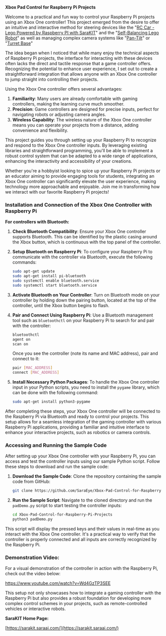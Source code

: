 **Xbox Pad Control for Raspberry Pi Projects**

Welcome to a practical and fun way to control your Raspberry Pi projects using an Xbox One controller! This project emerged from the desire to offer an intuitive and interactive method for steering devices like the "[RC Car - Lego Powered by Raspberry PI with SaraKIT](https://www.hackster.io/sarakit/rc-car-lego-powered-by-raspberry-pi-cm4-with-sarakit-dfc9ac)" and the "[Self-Balancing Lego Robot](https://www.hackster.io/sarakit/self-balancing-lego-robot-with-raspberry-pi-and-sarakit-8eb9e2)" as well as managing complex camera systems like "[Pan-Tilt](https://www.hackster.io/sarakit/quiet-fast-perfect-pan-tilt-camera-or-turret-base-b09f2e)" or "[Turret Base](https://www.hackster.io/sarakit/quiet-fast-perfect-pan-tilt-camera-or-turret-base-b09f2e)"

The idea began when I noticed that while many enjoy the technical aspects of Raspberry Pi projects, the interface for interacting with these devices often lacks the direct and tactile response that a game controller offers. Recognizing the potential to enhance user experience, I set out to create a straightforward integration that allows anyone with an Xbox One controller to jump straight into controlling their projects.

Using the Xbox One controller offers several advantages:
1. **Familiarity**: Many users are already comfortable with gaming controllers, making the learning curve much smoother.
2. **Precision**: Game controllers are designed for precise inputs, perfect for navigating robots or adjusting camera angles.
3. **Wireless Capability**: The wireless nature of the Xbox One controller means you can operate your projects from a distance, adding convenience and flexibility.

This project guides you through setting up your Raspberry Pi to recognize and respond to the Xbox One controller inputs. By leveraging existing libraries and straightforward programming, you'll be able to implement a robust control system that can be adapted to a wide range of applications, enhancing the interactivity and accessibility of your creations.

Whether you're a hobbyist looking to spice up your Raspberry Pi projects or an educator aiming to provide engaging tools for students, integrating an Xbox One controller can significantly elevate the user experience, making technology more approachable and enjoyable. Join me in transforming how we interact with our favorite Raspberry Pi projects!


### Installation and Connection of the Xbox One Controller with Raspberry Pi

**For controllers with Bluetooth:**

1. **Check Bluetooth Compatibility**: Ensure your Xbox One controller supports Bluetooth. This can be identified by the plastic casing around the Xbox button, which is continuous with the top panel of the controller.

2. **Setup Bluetooth on Raspberry Pi**:
   To configure your Raspberry Pi to communicate with the controller via Bluetooth, execute the following commands:

   ```bash
   sudo apt-get update
   sudo apt-get install pi-bluetooth
   sudo systemctl enable bluetooth.service
   sudo systemctl start bluetooth.service
   ```

3. **Activate Bluetooth on Your Controller**:
   Turn on Bluetooth mode on your controller by holding down the pairing button, located at the top of the controller, until the Xbox button begins to flash.

4. **Pair and Connect Using Raspberry Pi**:
   Use a Bluetooth management tool such as `bluetoothctl` on your Raspberry Pi to search for and pair with the controller:

   ```bash
   bluetoothctl
   agent on
   scan on
   ```
   Once you see the controller (note its name and MAC address), pair and connect to it:

   ```bash
   pair [MAC_ADDRESS]
   connect [MAC_ADDRESS]
   ```

5. **Install Necessary Python Packages**:
   To handle the Xbox One controller input in your Python scripts, you need to install the `pygame` library, which can be done with the following command:

   ```bash
   sudo apt-get install python3-pygame
   ```

After completing these steps, your Xbox One controller will be connected to the Raspberry Pi via Bluetooth and ready to control your projects. This setup allows for a seamless integration of the gaming controller with various Raspberry Pi applications, providing a familiar and intuitive interface to enhance your interactive projects, such as robotics or camera controls.


### Accessing and Running the Sample Code

After setting up your Xbox One controller with your Raspberry Pi, you can access and test the controller inputs using our sample Python script. Follow these steps to download and run the sample code:

1. **Download the Sample Code**:
   Clone the repository containing the sample code from GitHub:
   
   ```bash
   git clone https://github.com/SaraEye/Xbox-Pad-Control-for-Raspberry-Pi-Projects
   ```

2. **Run the Sample Script**:
   Navigate to the cloned directory and run the `padDemo.py` script to start testing the controller inputs:

   ```bash
   cd Xbox-Pad-Control-for-Raspberry-Pi-Projects
   python3 padDemo.py
   ```

This script will display the pressed keys and their values in real-time as you interact with the Xbox One controller. It's a practical way to verify that the controller is properly connected and all inputs are correctly recognized by the Raspberry Pi.


### Demonstration Video:
For a visual demonstration of the controller in action with the Raspberry Pi, check out the video below:

https://www.youtube.com/watch?v=Wd4GzTP3SEE

This setup not only showcases how to integrate a gaming controller with the Raspberry Pi but also provides a robust foundation for developing more complex control schemes in your projects, such as remote-controlled vehicles or interactive robots.


**SaraKIT Home Page:**

[https://sarakit.saraai.com/](https://sarakit.saraai.com/)
